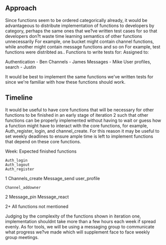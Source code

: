## Approach
Since functions seem to be ordered categorically already, it would be advantageous
to distribute implementation of functions to developers by category, perhaps the 
same ones that we?ve written test cases for so that developers don?t waste time 
learning semantics of other functions unnecessarily
For example, one bucket might contain channel functions, while another might contain 
message functions and so on
For example, test functions were distribted as..
Functions to write tests for:	Assigned to:

Authentication - Ben
Channels - James
Messages - Mike
User profiles, search - Justin


It would be best to implement the same functions we've written tests for since we're 
familiar with how these functions should work.

## Timeline
It would be useful to have core functions that will be necessary for other functions 
to be finished in an early stage of iteration 2 such that other functions can be properly
implemented without having to wait or guess how a function might have to interact with the
core functions, for example, Auth_register, login, and channel_create. For this reason it 
may be useful to set weekly deadlines to ensure ample time is left to implement functions 
that depend on these core functions.


Week:	Expected finished functions


	Auth_login
    Auth_logout
    Auth_register
1   Channels_create
    Message_send
    user_profile

    Channel_addowner
2   Message_pin
    Message_react


2+  All functions not mentioned


Judging by the complexity of the functions shown in iteration one, implementation shouldnt 
take more than a few hours each week if spread evenly. As for tools, we will be using a messaging 
group to communicate what progress we?ve made which will supplement face to face weekly group meetings.

